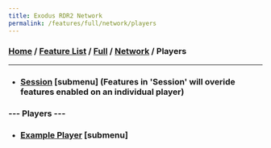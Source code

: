 ```yaml
---
title: Exodus RDR2 Network
permalink: /features/full/network/players
---
```

### [Home](/) / [Feature List](/features) / [Full](/features/full) / [Network](/features/full/network) / Players
---
- ### [Session](network/players/session) [submenu] (Features in 'Session' will overide features enabled on an individual player)
### --- Players ---
- ### [Example Player](network/players/player) [submenu]
